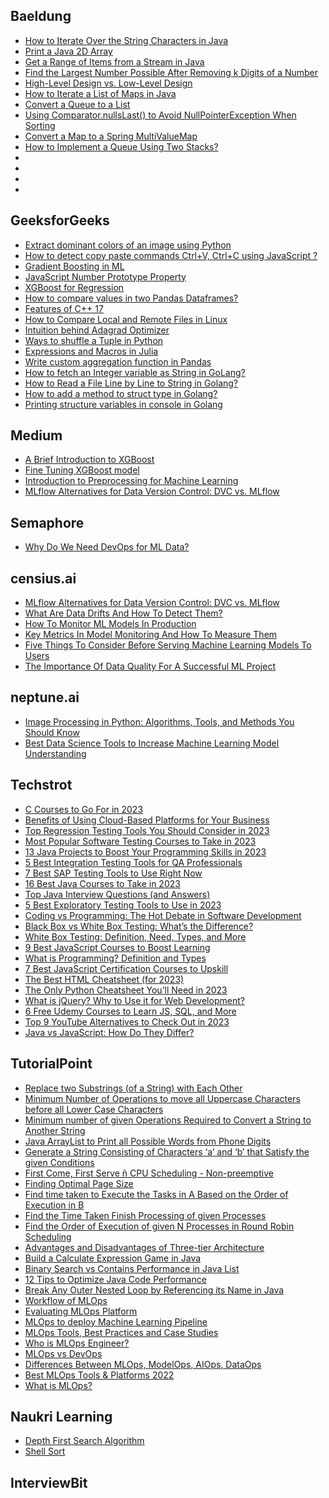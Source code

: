 ## Baeldung
- [How to Iterate Over the String Characters in Java](https://www.baeldung.com/java-iterate-string-characters) <br>
- [Print a Java 2D Array](https://www.baeldung.com/java-2d-array-print#:~:text=stream()%20method%20can%20be,stream(myArray)%20.) <br>
- [Get a Range of Items from a Stream in Java](https://www.baeldung.com/java-stream-get-range) <br>
- [Find the Largest Number Possible After Removing k Digits of a Number](https://www.baeldung.com/java-find-largest-number-remove-k-digits) <br>
- [High-Level Design vs. Low-Level Design](https://www.baeldung.com/cs/hld-lld#:~:text=HLD%20sets%20the%20software%20system's,functional%20and%20non%2Dfunctional%20ones.) <br>
- [How to Iterate a List of Maps in Java](https://www.baeldung.com/java-iterate-map-list) <br>
- [Convert a Queue to a List](https://www.baeldung.com/java-convert-queue-list) <br>
- [Using Comparator.nullsLast() to Avoid NullPointerException When Sorting](https://www.baeldung.com/java-comparator-nullslast-avoid-nullpointerexception) <br>
- [Convert a Map to a Spring MultiValueMap](https://www.baeldung.com/java-convert-map-spring-multivaluemap) <br>
- [How to Implement a Queue Using Two Stacks?](https://www.baeldung.com/cs/queue-two-stacks-simulate) <br>
- []() <br>
- []() <br>
- []() <br>
- []() <br>

## GeeksforGeeks
- [Extract dominant colors of an image using Python](https://www.geeksforgeeks.org/extract-dominant-colors-of-an-image-using-python/) <br>
- [How to detect copy paste commands Ctrl+V, Ctrl+C using JavaScript ?](https://www.geeksforgeeks.org/how-to-detect-copy-paste-commands-ctrlv-ctrlc-using-javascript/) <br>
- [Gradient Boosting in ML](https://www.geeksforgeeks.org/ml-gradient-boosting/) <br>
- [JavaScript Number Prototype Property](https://www.geeksforgeeks.org/javascript-number-prototype-property/) <br>
- [XGBoost for Regression](https://www.geeksforgeeks.org/xgboost-for-regression/) <br>
- [How to compare values in two Pandas Dataframes?](https://www.geeksforgeeks.org/how-to-compare-values-in-two-pandas-dataframes/) <br>
- [Features of C++ 17](https://www.geeksforgeeks.org/features-of-c17-with-examples/) <br>
- [How to Compare Local and Remote Files in Linux](https://www.geeksforgeeks.org/how-to-compare-local-and-remote-files-in-linux/) <br>
- [Intuition behind Adagrad Optimizer](https://www.geeksforgeeks.org/intuition-behind-adagrad-optimizer/) <br>
- [Ways to shuffle a Tuple in Python](https://www.geeksforgeeks.org/ways-to-shuffle-a-tuple-in-python/) <br>
- [Expressions and Macros in Julia](https://www.geeksforgeeks.org/expressions-and-macros-in-julia/) <br>
- [Write custom aggregation function in Pandas](https://www.geeksforgeeks.org/write-custom-aggregation-function-in-pandas/) <br>
- [How to fetch an Integer variable as String in GoLang?](https://www.geeksforgeeks.org/how-to-fetch-an-integer-variable-as-string-in-golang/) <br>
- [How to Read a File Line by Line to String in Golang?](https://www.geeksforgeeks.org/how-to-read-a-file-line-by-line-to-string-in-golang/) <br>
- [How to add a method to struct type in Golang?](https://www.geeksforgeeks.org/how-to-add-a-method-to-struct-type-in-golang/) <br>
- [Printing structure variables in console in Golang](https://www.geeksforgeeks.org/printing-structure-variables-in-console-in-golang/) <br>

## Medium
- [A Brief Introduction to XGBoost](https://towardsdatascience.com/a-brief-introduction-to-xgboost-3eaee2e3e5d6)
- [Fine Tuning XGBoost model](https://towardsdatascience.com/fine-tuning-xgboost-model-257868cf4187)
- [Introduction to Preprocessing for Machine Learning](https://medium.com/@kwal.neetika/introduction-to-preprocessing-for-machine-learning-df82edf6e07e)
- [MLflow Alternatives for Data Version Control: DVC vs. MLflow](https://medium.com/@kwal.neetika/mlflow-and-dvc-are-two-mlops-tools-that-are-widely-used-in-machine-learning-today-b30e4325216a)

## Semaphore
- [Why Do We Need DevOps for ML Data?](https://semaphoreci.com/blog/devops-ml-data)
  
## censius.ai
- [MLflow Alternatives for Data Version Control: DVC vs. MLflow](https://censius.ai/blogs/dvc-vs-mlflow)
- [What Are Data Drifts And How To Detect Them?](https://censius.ai/blogs/what-are-data-drifts)
- [How To Monitor ML Models In Production](https://censius.ai/blogs/how-to-monitor-models)
- [Key Metrics In Model Monitoring And How To Measure Them](https://censius.ai/blogs/metrics-in-model-monitoring)
- [Five Things To Consider Before Serving Machine Learning Models To Users](https://censius.ai/blogs/things-to-consider-for-model-serving)
- [The Importance Of Data Quality For A Successful ML Project](https://censius.ai/blogs/importance-of-data-quality)

## neptune.ai
- [Image Processing in Python: Algorithms, Tools, and Methods You Should Know](https://neptune.ai/blog/image-processing-python)
- [Best Data Science Tools to Increase Machine Learning Model Understanding](https://neptune.ai/blog/best-data-science-tools-to-increase-machine-learning-model-understanding)
  
## Techstrot
- [C Courses to Go For in 2023](https://www.techstrot.com/c-courses/)
- [Benefits of Using Cloud-Based Platforms for Your Business](https://www.techstrot.com/benefits-of-cloud-based-platforms-for-businesses/)
- [Top Regression Testing Tools You Should Consider in 2023](https://www.techstrot.com/regression-testing-tools/)
- [Most Popular Software Testing Courses to Take in 2023](https://www.techstrot.com/software-testing-courses/)
- [13 Java Projects to Boost Your Programming Skills in 2023](https://www.techstrot.com/java-projects/)
- [5 Best Integration Testing Tools for QA Professionals](https://www.techstrot.com/integration-testing-tools/)
- [7 Best SAP Testing Tools to Use Right Now](https://www.techstrot.com/sap-testing-tools/)
- [16 Best Java Courses to Take in 2023](https://www.techstrot.com/java-courses/)
- [Top Java Interview Questions (and Answers)](https://www.techstrot.com/java-interview-questions/)
- [5 Best Exploratory Testing Tools to Use in 2023](https://www.techstrot.com/exploratory-testing-tools/)
- [Coding vs Programming: The Hot Debate in Software Development](https://www.techstrot.com/coding-vs-programming/)
- [Black Box vs White Box Testing: What’s the Difference?](https://www.techstrot.com/black-box-vs-white-box-testing/)
- [White Box Testing: Definition, Need, Types, and More](https://www.techstrot.com/white-box-testing/)
- [9 Best JavaScript Courses to Boost Learning](https://www.techstrot.com/javascript-courses/)
- [What is Programming? Definition and Types](https://www.techstrot.com/what-is-programming/)
- [7 Best JavaScript Certification Courses to Upskill](https://www.techstrot.com/javascript-certification/)
- [The Best HTML Cheatsheet (for 2023)](https://www.techstrot.com/html-cheatsheet/)
- [The Only Python Cheatsheet You’ll Need in 2023](https://www.techstrot.com/python-cheatsheet/)
- [What is jQuery? Why to Use it for Web Development?](https://www.techstrot.com/what-is-jquery/)
- [6 Free Udemy Courses to Learn JS, SQL, and More](https://www.techstrot.com/free-udemy-courses/)
- [Top 9 YouTube Alternatives to Check Out in 2023](https://www.techstrot.com/youtube-alternatives/)
- [Java vs JavaScript: How Do They Differ?](https://www.techstrot.com/java-vs-javascript/)
  
## TutorialPoint
- [Replace two Substrings (of a String) with Each Other](https://www.tutorialspoint.com/replace-two-substrings-of-a-string-with-each-other)
- [Minimum Number of Operations to move all Uppercase Characters before all Lower Case Characters](https://www.tutorialspoint.com/minimum-number-of-operations-to-move-all-uppercase-characters-before-all-lower-case-characters)
- [Minimum number of given Operations Required to Convert a String to Another String](https://www.tutorialspoint.com/minimum-number-of-given-operations-required-to-convert-a-string-to-another-string)
- [Java ArrayList to Print all Possible Words from Phone Digits](https://www.tutorialspoint.com/java-arraylist-to-print-all-possible-words-from-phone-digits)
- [Generate a String Consisting of Characters ‘a’ and ‘b’ that Satisfy the given Conditions](https://www.tutorialspoint.com/generate-a-string-consisting-of-characters-lsquo-a-rsquo-and-lsquo-b-rsquo-that-satisfy-the-given-conditions)
- [First Come, First Serve ñ CPU Scheduling - Non-preemptive](https://www.tutorialspoint.com/first-come-first-serve-n-cpu-scheduling-non-preemptive)
- [Finding Optimal Page Size](https://www.tutorialspoint.com/finding-optimal-page-size)
- [Find time taken to Execute the Tasks in A Based on the Order of Execution in B](https://www.tutorialspoint.com/find-time-taken-to-execute-the-tasks-in-a-based-on-the-order-of-execution-in-b)
- [Find the Time Taken Finish Processing of given Processes](https://www.tutorialspoint.com/find-the-time-taken-finish-processing-of-given-processes)
- [Find the Order of Execution of given N Processes in Round Robin Scheduling](https://www.tutorialspoint.com/find-the-order-of-execution-of-given-n-processes-in-round-robin-scheduling)
- [Advantages and Disadvantages of Three-tier Architecture](https://www.tutorialspoint.com/advantages-and-disadvantages-of-three-tier-architecture)
- [Build a Calculate Expression Game in Java](https://www.tutorialspoint.com/build-a-calculate-expression-game-in-java)
- [Binary Search vs Contains Performance in Java List](https://www.tutorialspoint.com/binary-search-vs-contains-performance-in-java-list)
- [12 Tips to Optimize Java Code Performance](https://www.tutorialspoint.com/12-tips-to-optimize-java-code-performance)
- [Break Any Outer Nested Loop by Referencing its Name in Java](https://www.tutorialspoint.com/break-any-outer-nested-loop-by-referencing-its-name-in-java)
- [Workflow of MLOps](https://www.tutorialspoint.com/workflow-of-mlops)
- [Evaluating MLOps Platform](https://www.tutorialspoint.com/evaluating-mlops-platform)
- [MLOps to deploy Machine Learning Pipeline](https://www.tutorialspoint.com/mlops-to-deploy-machine-learning-pipeline)
- [MLOps Tools, Best Practices and Case Studies](https://www.tutorialspoint.com/mlops-tools-best-practices-and-case-studies)
- [Who is MLOps Engineer?](https://www.tutorialspoint.com/who-is-mlops-engineer)
- [MLOps vs DevOps](https://www.tutorialspoint.com/mlops-vs-devops)
- [Differences Between MLOps, ModelOps, AIOps, DataOps](https://www.tutorialspoint.com/differences-between-mlops-modelops-aiops-dataops)
- [Best MLOps Tools & Platforms 2022](https://www.tutorialspoint.com/best-mlops-tools-and-platforms-2022)
- [What is MLOps?](https://www.tutorialspoint.com/what-is-mlops)

## Naukri Learning
- [Depth First Search Algorithm](https://www.shiksha.com/online-courses/articles/depth-first-search-algorithm/)
- [Shell Sort](https://www.shiksha.com/online-courses/articles/shell-sort-advantages-and-disadvantages/)

## InterviewBit
